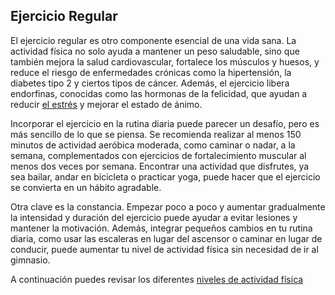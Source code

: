 ## Ejercicio Regular

El ejercicio regular es otro componente esencial de una vida sana. La actividad física no solo ayuda a mantener un peso saludable, sino que también mejora la salud cardiovascular, fortalece los músculos y huesos, y reduce el riesgo de enfermedades crónicas como la hipertensión, la diabetes tipo 2 y ciertos tipos de cáncer. Además, el ejercicio libera endorfinas, conocidas como las hormonas de la felicidad, que ayudan a reducir [el estrés](estres.md) y mejorar el estado de ánimo.

Incorporar el ejercicio en la rutina diaria puede parecer un desafío, pero es más sencillo de lo que se piensa. Se recomienda realizar al menos 150 minutos de actividad aeróbica moderada, como caminar o nadar, a la semana, complementados con ejercicios de fortalecimiento muscular al menos dos veces por semana. Encontrar una actividad que disfrutes, ya sea bailar, andar en bicicleta o practicar yoga, puede hacer que el ejercicio se convierta en un hábito agradable.

Otra clave es la constancia. Empezar poco a poco y aumentar gradualmente la intensidad y duración del ejercicio puede ayudar a evitar lesiones y mantener la motivación. Además, integrar pequeños cambios en tu rutina diaria, como usar las escaleras en lugar del ascensor o caminar en lugar de conducir, puede aumentar tu nivel de actividad física sin necesidad de ir al gimnasio.

A continuación puedes revisar los diferentes [niveles de actividad física](nivelesactividadfisica.csv)
